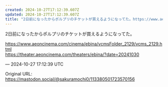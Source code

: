 ```yaml
---
created: 2024-10-27T17:12:39.607Z
updated: 2024-10-27T17:12:39.607Z
title: "2日前になったからポルプリのチケットが買えるようになってた。https://www.aeoncinema.com/cinema/ebina/vcmsFolder[...]"
---
```


<p>2日前になったからポルプリのチケットが買えるようになってた。</p><p><a href="https://www.aeoncinema.com/cinema/ebina/vcmsFolder_2129/vcms_2129.html" target="_blank" rel="nofollow noopener noreferrer" translate="no"><span class="invisible">https://www.</span><span class="ellipsis">aeoncinema.com/cinema/ebina/vc</span><span class="invisible">msFolder_2129/vcms_2129.html</span></a><br /><a href="https://theater.aeoncinema.com/theaters/ebina/?date=20241030" target="_blank" rel="nofollow noopener noreferrer" translate="no"><span class="invisible">https://</span><span class="ellipsis">theater.aeoncinema.com/theater</span><span class="invisible">s/ebina/?date=20241030</span></a></p>

&mdash; 2024-10-27 17:12:39 UTC

Original URL: https://mastodon.social/@sakuramochi0/113380501723570156
